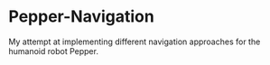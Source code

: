# Pepper-Navigation
My attempt at implementing different navigation approaches for the humanoid robot Pepper.
